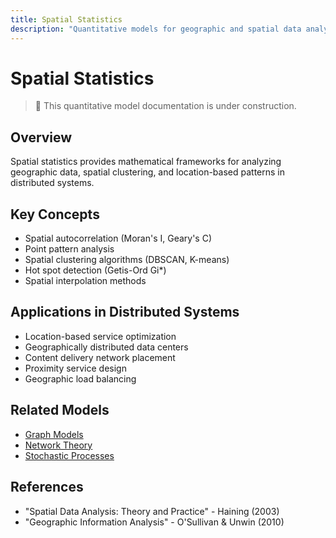 ```yaml
---
title: Spatial Statistics
description: "Quantitative models for geographic and spatial data analysis"
---
```


# Spatial Statistics

> 🚧 This quantitative model documentation is under construction.

## Overview
Spatial statistics provides mathematical frameworks for analyzing geographic data, spatial clustering, and location-based patterns in distributed systems.

## Key Concepts
- Spatial autocorrelation (Moran's I, Geary's C)
- Point pattern analysis
- Spatial clustering algorithms (DBSCAN, K-means)
- Hot spot detection (Getis-Ord Gi*)
- Spatial interpolation methods

## Applications in Distributed Systems
- Location-based service optimization
- Geographically distributed data centers
- Content delivery network placement
- Proximity service design
- Geographic load balancing

## Related Models
- [Graph Models](graph-models.md)
- [Network Theory](network-theory.md)
- [Stochastic Processes](stochastic-processes.md)

## References
- "Spatial Data Analysis: Theory and Practice" - Haining (2003)
- "Geographic Information Analysis" - O'Sullivan & Unwin (2010)